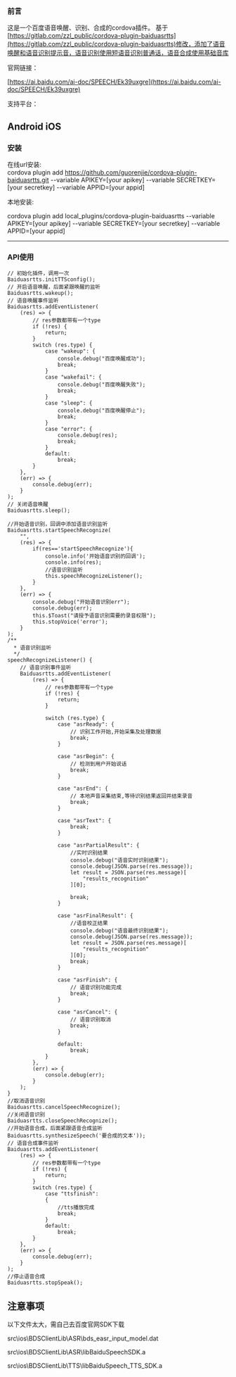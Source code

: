 ###  前言
这是一个百度语音唤醒、识别、合成的cordova插件。 
基于[https://gitlab.com/zzl_public/cordova-plugin-baiduasrtts](https://gitlab.com/zzl_public/cordova-plugin-baiduasrtts)修改，添加了语音唤醒和语音识别提示音，语音识别使用短语音识别普通话，语音合成使用基础音库



官网链接：  

[https://ai.baidu.com/ai-doc/SPEECH/Ek39uxgre](https://ai.baidu.com/ai-doc/SPEECH/Ek39uxgre)

支持平台： 

Android
iOS
---
### 安装

在线url安装:  
cordova plugin add
https://github.com/guorenjie/cordova-plugin-baiduasrtts.git --variable APIKEY=[your apikey] --variable SECRETKEY=[your secretkey] --variable APPID=[your appid]

本地安装:  

cordova plugin add local_plugins/cordova-plugin-baiduasrtts --variable APIKEY=[your apikey] --variable SECRETKEY=[your secretkey] --variable APPID=[your appid]


---

### API使用 


```
// 初始化插件，调用一次
Baiduasrtts.initTTSconfig();
// 开启语音唤醒，后面紧跟唤醒的监听
Baiduasrtts.wakeup();
// 语音唤醒事件监听
Baiduasrtts.addEventListener(
    (res) => {
        // res参数都带有一个type
        if (!res) {
            return;
        }
        switch (res.type) {
            case "wakeup": {
                console.debug("百度唤醒成功");
                break;
            }
            case "wakefail": {
                console.debug("百度唤醒失败");
                break;
            }
            case "sleep": {
                console.debug("百度唤醒停止");
                break;
            }
            case "error": {
                console.debug(res);
                break;
            }
            default:
                break;
        }
    },
    (err) => {
        console.debug(err);
    }
);
// 关闭语音唤醒
Baiduasrtts.sleep();

//开始语音识别，回调中添加语音识别监听
Baiduasrtts.startSpeechRecognize(
    "",
    (res) => {
        if(res=='startSpeechRecognize'){
            console.info('开始语音识别的回调');
            console.info(res);
            //语音识别监听
            this.speechRecognizeListener();
        }   
    },
    (err) => {
        console.debug("开始语音识别err");
        console.debug(err);
        this.$Toast("请授予语音识别需要的录音权限");
        this.stopVoice('error');
    }
);
/**
  * 语音识别监听
  */
speechRecognizeListener() {
    // 语音识别事件监听
    Baiduasrtts.addEventListener(
        (res) => {
            // res参数都带有一个type
            if (!res) {
                return;
            }

            switch (res.type) {
                case "asrReady": {
                    // 识别工作开始,开始采集及处理数据
                    break;
                }

                case "asrBegin": {
                    // 检测到用户开始说话
                    break;
                }

                case "asrEnd": {
                    // 本地声音采集结束,等待识别结果返回并结束录音
                    break;
                }

                case "asrText": {
                    break;
                }

                case "asrPartialResult": {
                    //实时识别结果
                    console.debug("语音实时识别结果");
                    console.debug(JSON.parse(res.message));
                    let result = JSON.parse(res.message)[
                        "results_recognition"
                    ][0];

                    break;
                }

                case "asrFinalResult": {
                    //语音校正结果
                    console.debug("语音最终识别结果");
                    console.debug(JSON.parse(res.message));
                    let result = JSON.parse(res.message)[
                        "results_recognition"
                    ][0];
                    break;
                }

                case "asrFinish": {
                    // 语音识别功能完成
                    break;
                }

                case "asrCancel": {
                    // 语音识别取消
                    break;
                }

                default:
                    break;
            }
        },
        (err) => {
            console.debug(err);
        }
    );
}
//取消语音识别
Baiduasrtts.cancelSpeechRecognize();
//关闭语音识别
Baiduasrtts.closeSpeechRecognize();
//开始语音合成，后面紧跟语音合成监听
Baiduasrtts.synthesizeSpeech('要合成的文本'));
// 语音合成事件监听
Baiduasrtts.addEventListener(
    (res) => {
        // res参数都带有一个type
        if (!res) {
            return;
        }
        switch (res.type) {
            case "ttsfinish":
            {
                //tts播放完成
                break;
            }
            default:
                break;
        }
    },
    (err) => {
        console.debug(err);
    }
);
//停止语音合成
Baiduasrtts.stopSpeak();

```

## 注意事项
以下文件太大，需自己去百度官网SDK下载

src\ios\BDSClientLib\ASR\bds_easr_input_model.dat

src\ios\BDSClientLib\ASR\libBaiduSpeechSDK.a
 

src\ios\BDSClientLib\TTS\libBaiduSpeech_TTS_SDK.a

